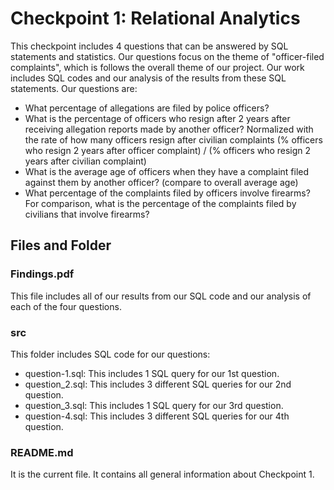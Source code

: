 # Checkpoint 1: Relational Analytics

This checkpoint includes 4 questions that can be answered by SQL statements and statistics. Our questions focus on the theme of "officer-filed complaints", which is follows the overall theme of our project. Our work includes SQL codes and our analysis of the results from these SQL statements. Our questions are:
- What percentage of allegations are filed by police officers?  
- What is the percentage of officers who resign after 2 years after receiving allegation reports made by another officer?  Normalized with the rate of how many officers resign after civilian complaints (% officers who resign 2 years after officer complaint) / (% officers who resign 2 years after civilian complaint)  
- What is the average age of officers when they have a complaint filed against them by another officer? (compare to overall average age)  
- What percentage of the complaints filed by officers involve firearms? For comparison, what is the percentage of the complaints filed by civilians that involve firearms?

## Files and Folder
### Findings.pdf

This file includes all of our results from our SQL code and our analysis of each of the four questions.

### src
This folder includes SQL code for our questions:
- question-1.sql: This includes 1 SQL query for our 1st question.
- question_2.sql: This includes 3 different SQL queries for our 2nd question.
- question_3.sql: This includes 1 SQL query for our 3rd question.
- question-4.sql: This includes 3 different SQL queries for our 4th question.

### README.md
It is the current file. It contains all general information about Checkpoint 1.
